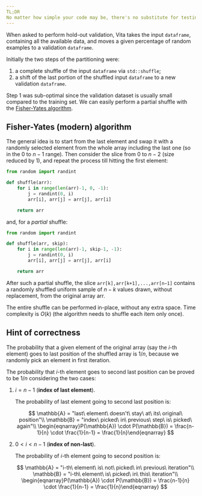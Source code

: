 ```yaml
---
TL;DR
No matter how simple your code may be, there's no substitute for testing it to make sure it's actually doing what you think it is.
---
```


When asked to perform hold-out validation, Vita takes the input `dataframe`, containing all the available data, and moves a given percentage of random examples to a validation `dataframe`.

Initially the two steps of the partitioning were:

1. a complete shuffle of the input `dataframe` via `std::shuffle`;
2. a shift of the last portion of the shuffled input `dataframe` to a new validation `dataframe`.

Step 1 was sub-optimal since the validation dataset is usually small compared to the training set. We can easily perform a partial shuffle with the [Fisher-Yates algorithm](https://en.wikipedia.org/wiki/Fisher%E2%80%93Yates_shuffle).

## Fisher-Yates (modern) algorithm

The general idea is to start from the last element and swap it with a randomly selected element from the whole array including the last one (so in the $0$ to $n−1$ range). Then consider the slice from $0$ to $n−2$ (size reduced by 1), and repeat the process till hitting the first element:

```Python
from random import randint

def shuffle(arr):
    for i in range(len(arr)-1, 0, -1):
        j = randint(0, i)
        arr[i], arr[j] = arr[j], arr[i]

    return arr
```

and, for a *partial* shuffle:

```Python
from random import randint

def shuffle(arr, skip):
    for i in range(len(arr)-1, skip-1, -1):
        j = randint(0, i)
        arr[i], arr[j] = arr[j], arr[i]

    return arr
```

After such a partial shuffle, the slice `arr[k],arr[k+1],...,arr[n−1]` contains a randomly shuffled uniform sample of $n−k$ values drawn, without replacement, from the original array arr.

The entire shuffle can be performed in-place, without any extra space. Time complexity is $O(k)$ (the algorithm needs to shuffle each item only once).

## Hint of correctness
The probability that a given element of the original array (say the $i$-th element) goes to last position of the shuffled array is $1/n$, because we randomly pick an element in first iteration.

The probability that $i$-th element goes to second last position can be proved to be $1/n$ considering the two cases:

1. $i=n−1$ (**index of last element**).

    The probability of last element going to second last position is:

    $$
    \mathbb{A} = "last\ element\ doesn't\ stay\ at\ its\ original\ position"\\
    \mathbb{B} = "index\ picked\ in\ previous\ step\ is\ picked\ again"\\
    \begin{eqnarray}P(\mathbb{A}) \cdot P(\mathbb{B}) = \frac{n-1}{n} \cdot \frac{1}{n-1} = \frac{1}{n}\end{eqnarray}
    $$

2. $0 < i < n-1$ (**index of non-last**).

    The probability of $i$-th element going to second position is:

    $$
    \mathbb{A} = "i-th\ element\ is\ not\ picked\ in\ previous\ iteration"\\
    \mathbb{B} = "i-th\ element\ is\ picked\ in\ this\ iteration"\\
    \begin{eqnarray}P(\mathbb{A}) \cdot P(\mathbb{B}) = \frac{n-1}{n} \cdot \frac{1}{n-1} = \frac{1}{n}\end{eqnarray}
    $$
